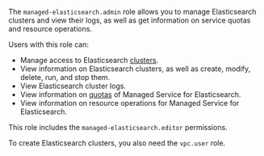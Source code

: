 The `managed-elasticsearch.admin` role allows you to manage Elasticsearch clusters and view their logs, as well as get information on service quotas and resource operations.

Users with this role can:
* Manage access to Elasticsearch [clusters](../../managed-elasticsearch/concepts/index.md).
* View information on Elasticsearch clusters, as well as create, modify, delete, run, and stop them.
* View Elasticsearch cluster logs.
* View information on [quotas](../../managed-elasticsearch/concepts/limits.md#mes-quotas) of Managed Service for Elasticsearch.
* View information on resource operations for Managed Service for Elasticsearch.

This role includes the `managed-elasticsearch.editor` permissions.

To create Elasticsearch clusters, you also need the `vpc.user` role.